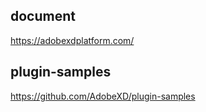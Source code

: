 ## document
https://adobexdplatform.com/

## plugin-samples
https://github.com/AdobeXD/plugin-samples